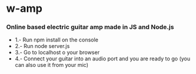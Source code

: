 <h1>w-amp</h1>
<h3>Online based electric guitar amp made in JS and Node.js</h3>

<ul>
<li>1.- Run npm install on the console</li>
<li>2.- Run node server.js</li>
<li>3.- Go to localhost o your browser</li>
<li>4.- Connect your guitar into an audio port and you are ready to go (you can also use it from your mic)</li>
</ul>
